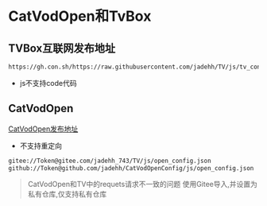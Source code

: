 # CatVodOpen和TvBox

## TVBox互联网发布地址

```bash
https://gh.con.sh/https://raw.githubusercontent.com/jadehh/TV/js/tv_config.json
```
* js不支持code代码

## CatVodOpen

[CatVodOpen发布地址](https://github.com/catvod/CatVodOpen/releases)

* 不支持重定向

```bash
gitee://Token@gitee.com/jadehh_743/TV/js/open_config.json
github://Token@github.com/jadehh/CatVodOpenConfig/js/open_config.json

```
> CatVodOpen和TV中的requets请求不一致的问题
> 使用Gitee导入,并设置为私有仓库,仅支持私有仓库






